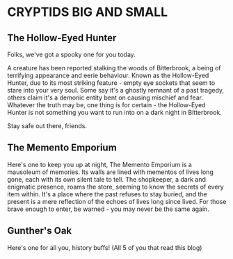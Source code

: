 # CRYPTIDS BIG AND SMALL

## The Hollow-Eyed Hunter
Folks, we've got a spooky one for you today. 

A creature has been reported stalking the woods of Bitterbrook, a being of terrifying appearance and eerie behaviour. Known as the Hollow-Eyed Hunter, due to its most striking feature - empty eye sockets that seem to stare into your very soul. Some say it's a ghostly remnant of a past tragedy, others claim it's a demonic entity bent on causing mischief and fear. Whatever the truth may be, one thing is for certain - the Hollow-Eyed Hunter is not something you want to run into on a dark night in Bitterbrook. 

Stay safe out there, friends.

## The Memento Emporium

Here's one to keep you up at night,
The Memento Emporium is a mausoleum of memories. Its walls are lined with mementos of lives long gone, each with its own silent tale to tell. The shopkeeper, a dark and enigmatic presence, roams the store, seeming to know the secrets of every item within. It's a place where the past refuses to stay buried, and the present is a mere reflection of the echoes of lives long since lived. For those brave enough to enter, be warned - you may never be the same again.

## Gunther's Oak

Here's one for all you, history buffs! (All 5 of you that read this blog)




